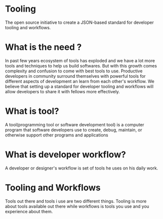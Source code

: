 # Tooling
The open source initiative to create a JSON-based standard for developer tooling and workflows.

# What is the need ?
In past few years ecosystem of tools has exploded and we have a lot more tools and techniques to help us build softwares. But with this growth comes complexity and confusion to come with best tools to use. Productive developers in community surround themselves with powerful tools for different aspects of development an learn from each other's workflow. We believe that setting up a standard for developer tooling and workflows will allow developers to share it with fellows more effectively.

# What is tool?
A tool(programming tool or software development tool) is a computer program that software developers use to create, debug, maintain, or otherwise support other programs and applications

# What is developer workflow?
A developer or designer's workflow is set of tools he uses on his daily work.

# Tooling and Workflows
Tools out there and tools i use are two different things. Tooling is more about tools available out there while workflows is tools you use and you experience about them.
